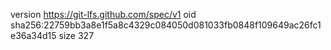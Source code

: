 version https://git-lfs.github.com/spec/v1
oid sha256:22759bb3a8e1f5a8c4329c084050d081033fb0848f109649ac26fc1e36a34d15
size 327
